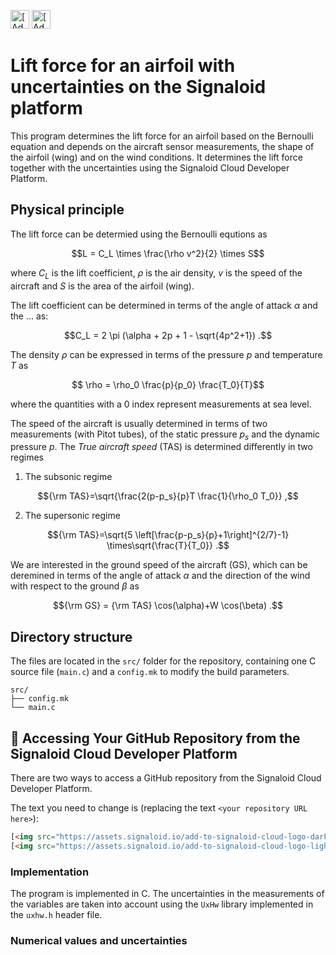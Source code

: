 [<img src="https://assets.signaloid.io/add-to-signaloid-cloud-logo-dark-v6.png#gh-dark-mode-only" alt="[Add to signaloid.io]" height="30">](https://signaloid.io/repositories?connect=https://github.com/signaloid/Signaloid-Demo-General-C#gh-dark-mode-only)
[<img src="https://assets.signaloid.io/add-to-signaloid-cloud-logo-light-v6.png#gh-light-mode-only" alt="[Add to signaloid.io]" height="30">](https://signaloid.io/repositories?connect=https://github.com/signaloid/Signaloid-Demo-General-C#gh-light-mode-only)

# Lift force for an airfoil with uncertainties on the Signaloid platform
This program determines the lift force for an airfoil based on the Bernoulli equation and depends on the aircraft sensor measurements, the shape of the airfoil (wing) and on the wind conditions. It determines the lift force together with the uncertainties using the Signaloid Cloud Developer Platform.

## Physical principle
The lift force can be determied using the Bernoulli equtions as

$$L = C_L \times \frac{\rho v^2}{2} \times S$$

where $C_L$ is the lift coefficient, $\rho$ is the air density, $v$ is the speed of the aircraft and $S$ is the area of the airfoil (wing).

The lift coefficient can be determined in terms of the angle of attack $\alpha$ and the ... as:

$$C_L = 2 \pi (\alpha + 2p + 1 - \sqrt{4p^2+1})  .$$

The density $\rho$ can be expressed in terms of the pressure $p$ and temperature $T$ as

$$ \rho = \rho_0 \frac{p}{p_0} \frac{T_0}{T}$$

where the quantities with a 0 index represent measurements at sea level.

The speed of the aircraft is usually determined in terms of two measurements (with Pitot tubes), of the static pressure $p_s$ and the dynamic pressure $p$. The *True aircraft speed* (TAS) is determined differently in two regimes
1) The subsonic regime

$${\rm TAS}=\sqrt{\frac{2(p-p_s}{p}T \frac{1}{\rho_0 T_0}} ,$$

2) The supersonic regime

$${\rm TAS}=\sqrt{5 \left[\frac{p-p_s}{p}+1\right]^{2/7}-1} \times\sqrt{\frac{T}{T_0}} .$$


We are interested in the ground speed of the aircraft (GS), which can be deremined in terms of the angle of attack $\alpha$ and the direction of the wind with respect to the ground $\beta$ as

$${\rm GS} = {\rm TAS} \cos(\alpha)+W \cos(\beta)  .$$
## Directory structure
The files are located in the `src/` folder for the repository, containing one C source file (`main.c`) and a `config.mk` to modify the build parameters.
```
src/
├── config.mk
└── main.c
```

## 🍰 Accessing Your GitHub Repository from the Signaloid Cloud Developer Platform
There are two ways to access a GitHub repository from the Signaloid Cloud Developer Platform.


The text you need to change is (replacing the text `<your repository URL here>`):
```html
[<img src="https://assets.signaloid.io/add-to-signaloid-cloud-logo-dark-v6.svg#gh-dark-mode-only" alt="[Add to signaloid.io]" height="30">](https://signaloid.io/repositories?connect=<your repository URL here>#gh-dark-mode-only)
[<img src="https://assets.signaloid.io/add-to-signaloid-cloud-logo-light-v6.svg#gh-light-mode-only" alt="[Add to signaloid.io]" height="30">](https://signaloid.io/repositories?connect=<your repository URL here>#gh-light-mode-only)
```

### Implementation
The program is implemented in C. The uncertainties in the measurements of the variables are taken into account using the `UxHw` library implemented in the `uxhw.h` header file.
### Numerical values and uncertainties
